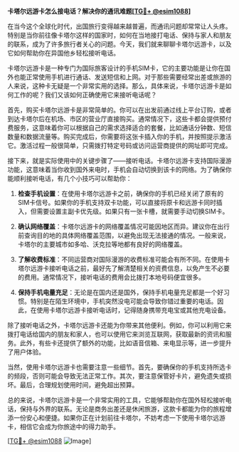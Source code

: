 **卡塔尔远游卡怎么接电话？解决你的通讯难题[[TG💪+ @esim1088](https://t.me/s/esim1088)]**

在当今这个全球化时代，出国旅行变得越来越普遍，而通讯问题却常常让人头疼。特别是当你前往像卡塔尔这样的国家时，如何在当地接打电话、保持与家人和朋友的联系，成为了许多旅行者关心的问题。今天，我们就来聊聊卡塔尔远游卡，以及它如何帮助你在异国他乡轻松接听电话。

卡塔尔远游卡是一种专门为国际旅客设计的手机SIM卡，它的主要功能是让你在国外也能正常使用手机进行通话、发送短信和上网。对于那些需要经常出差或旅游的人来说，这种卡无疑是一个非常实用的选择。那么，具体来说，卡塔尔远游卡是如何工作的呢？我们又该如何正确使用它来接听电话呢？

首先，购买卡塔尔远游卡是非常简单的。你可以在出发前通过线上平台订购，或者到达卡塔尔后在机场、市区的营业厅直接购买。通常情况下，这些卡都会提供预付费服务，这意味着你可以根据自己的需求选择适合的套餐，比如通话分钟数、短信数量和数据流量等。购买完成后，你需要将这张卡插入你的手机，并按照提示激活它。激活过程一般很简单，只需拨打特定号码或访问运营商提供的网址即可完成。

接下来，就是实际使用中的关键步骤了——接听电话。卡塔尔远游卡支持国际漫游功能，这意味着当你收到国外来电时，手机会自动切换到该卡的网络。为了确保你能顺利接听电话，有几个小技巧可以帮助你：

1. **检查手机设置**：在使用卡塔尔远游卡之前，确保你的手机已经关闭了原有的SIM卡信号。如果你的手机支持双卡功能，可以直接将原卡和远游卡同时插入，但需要设置主副卡优先级。如果只有一张卡槽，就需要手动切换SIM卡。

2. **确认网络覆盖**：卡塔尔远游卡的网络覆盖情况可能因地区而异。建议你在出行前查询目的地的具体网络覆盖范围，以避免出现无法接通的情况。一般来说，卡塔尔的主要城市如多哈、沃克拉等地都有良好的网络覆盖。

3. **了解收费标准**：不同运营商对国际漫游的收费标准可能会有所不同。在使用卡塔尔远游卡接听电话之前，最好先了解清楚相关的资费信息，以免产生不必要的费用。通常情况下，接听电话的费用会比拨打本地号码便宜很多。

4. **保持手机电量充足**：无论是在国内还是国外，保持手机电量充足都是一个好习惯。特别是在陌生环境中，手机突然没电可能会导致你错过重要的电话。因此，在使用卡塔尔远游卡接听电话时，记得随身携带充电宝或其他充电设备。

除了接听电话之外，卡塔尔远游卡还能为你带来其他便利。例如，你可以利用它来拨打电话给国内的朋友和家人，也可以使用它来浏览互联网，获取最新的资讯和服务。此外，有些卡还提供了额外的功能，比如语音信箱、来电显示等，进一步提升了用户体验。

当然，使用卡塔尔远游卡也需要注意一些细节。首先，要确保你的手机支持所选卡的频段，否则可能会导致无法正常工作。其次，要注意保管好卡片，避免遗失或损坏。最后，合理规划使用时间，避免超出预算。

总的来说，卡塔尔远游卡是一个非常实用的工具，它能够帮助你在国外轻松接听电话，保持与外界的联系。无论是商务出差还是休闲旅游，这款卡都能为你的旅程增添一份安心和便捷。如果你正在计划前往卡塔尔，不妨考虑一下使用卡塔尔远游卡，相信它会成为你旅途中的得力助手。

[[TG💪+ @esim1088](https://t.me/s/esim1088) ![Image](https://i.postimg.cc/4NQfJmqS/Snipaste-2025-05-13-00-14-12.png)]